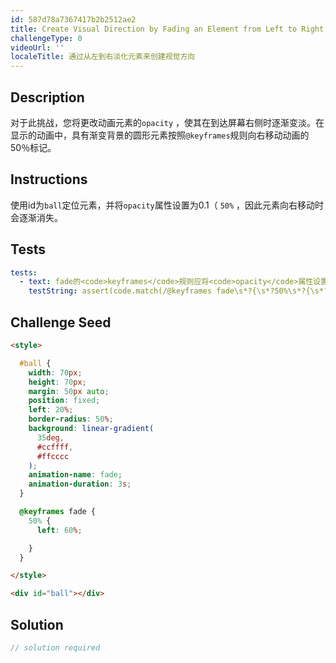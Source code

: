 ```yaml
---
id: 587d78a7367417b2b2512ae2
title: Create Visual Direction by Fading an Element from Left to Right
challengeType: 0
videoUrl: ''
localeTitle: 通过从左到右淡化元素来创建视觉方向
---
```


## Description
<section id="description">对于此挑战，您将更改动画元素的<code>opacity</code> ，使其在到达屏幕右侧时逐渐变淡。在显示的动画中，具有渐变背景的圆形元素按照<code>@keyframes</code>规则向右移动动画的50％标记。 </section>

## Instructions
<section id="instructions">使用id为<code>ball</code>定位元素，并将<code>opacity</code>属性设置为0.1（ <code>50%</code> ，因此元素向右移动时会逐渐消失。 </section>

## Tests
<section id='tests'>

```yml
tests:
  - text: fade的<code>keyframes</code>规则应将<code>opacity</code>属性设置为0.1为50％。
    testString: assert(code.match(/@keyframes fade\s*?{\s*?50%\s*?{\s*?(?:left:\s*?60%;\s*?opacity:\s*?0?\.1;|opacity:\s*?0?\.1;\s*?left:\s*?60%;)/gi), 'The <code>keyframes</code> rule for fade should set the <code>opacity</code> property to 0.1 at 50%.');

```

</section>

## Challenge Seed
<section id='challengeSeed'>

<div id='html-seed'>

```html
<style>

  #ball {
    width: 70px;
    height: 70px;
    margin: 50px auto;
    position: fixed;
    left: 20%;
    border-radius: 50%;
    background: linear-gradient(
      35deg,
      #ccffff,
      #ffcccc
    );
    animation-name: fade;
    animation-duration: 3s;
  }

  @keyframes fade {
    50% {
      left: 60%;

    }
  }

</style>

<div id="ball"></div>

```

</div>



</section>

## Solution
<section id='solution'>

```js
// solution required
```
</section>
